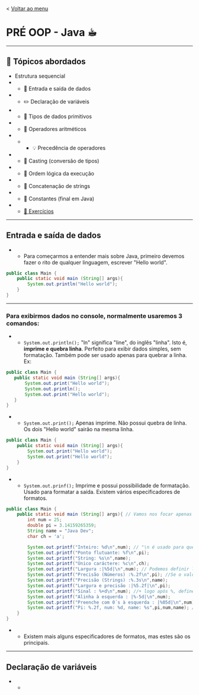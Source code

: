 < [Voltar ao menu](../../../../README-pt_BR.md)
# PRÉ OOP - Java ☕︎

--- 
## 📌 Tópicos abordados
- Estrutura sequencial
- - 📌 Entrada e saída de dados
- - ✏️ Declaração de variáveis
- - 🔢 Tipos de dados primitivos
- - 🧮 Operadores aritméticos
- - - 💡 Precedência de operadores
- - 🧠 Casting (conversão de tipos)
- - 📏 Ordem lógica da execução
- - 🧾 Concatenação de strings
- - 🧊 Constantes (final em Java)
- - [📐 Exercícios]()
---

## Entrada e saída de dados
- - Para começarmos a entender mais sobre Java, primeiro devemos fazer o rito de qualquer linguagem, escrever
 "Hello world". 
```java
public class Main {
    public static void main (String[] args){
        System.out.println("Hello world");
    }
}
```
- - -
### Para exibirmos dados no console, normalmente usaremos 3 comandos:
- - `System.out.println();` "ln" significa "line", do inglês "linha". Isto é, **imprime e quebra linha**. 
 Perfeito para exibir dados simples, sem formatação. Também pode ser usado apenas para quebrar a linha. Ex:
 ```java
public class Main {
    public static void main (String[] args){
        System.out.print("Hello world");
        System.out.println();
        System.out.print("Hello world");
    }
}
```
- - `System.out.print();` Apenas imprime. Não possui quebra de linha. Os dois "Hello world" sairão na mesma linha.
```java
public class Main {
    public static void main (String[] args){
        System.out.print("Hello world");
        System.out.print("Hello world");
    }
}
```
- - `System.out.prinf();` Imprime e possui possibilidade de formatação. Usado para formatar a saída. Existem vários
 especificadores de formatos.

```java
public class Main {
    public static void main (String[] args){ // Vamos nos focar apenas nas saídas de dados.
        int num = 25;
        double pi = 3.14159265359;
        String name = "Java Dev";
        char ch = 'a';

        System.out.printf("Inteiro: %d\n",num); // "\n é usado para quebrar linhas em Java.
        System.out.printf("Ponto flutuante: %f\n",pi);
        System.out.printf("String: %s\n",name);
        System.out.printf("Único caráctere: %c\n",ch);
        System.out.printf("Largura :|%5d|\n",num); // Podemos definir largura mínima das variáveis. 
        System.out.printf("Precisão (Números) :%.2f\n",pi); //Se o valor for menor, ele ser preenchido por espaços (por padrão)
        System.out.printf("Precisão (Strings) :%.3s\n",name);
        System.out.printf("Largura e precisão :|%5.2f|\n",pi);
        System.out.printf("Sinal : %+d\n",num); //+ logo após %, define o sinal
        System.out.printf("Alinha à esquerda : |%-5d|\n",num);
        System.out.printf("Preenche com 0´s à esquerda : |%05d|\n",num);
        System.out.printf("Pi: %.2f, num: %d, name: %s",pi,num,name); // Formatação de múltiplos valores.
    }
}
```
- - Existem mais alguns especificadores de formatos, mas estes são os principais.
- - -
## Declaração de variáveis
- -
